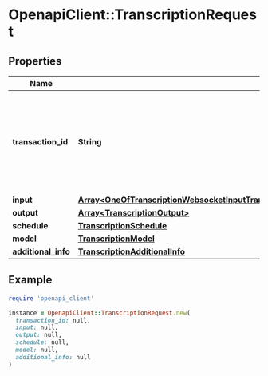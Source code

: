 # OpenapiClient::TranscriptionRequest

## Properties

| Name | Type | Description | Notes |
| ---- | ---- | ----------- | ----- |
| **transaction_id** | **String** | Unique transaction id which will be assigned for current job and will be useful for external tracking. | [optional] |
| **input** | [**Array&lt;OneOfTranscriptionWebsocketInputTranscriptionRtmpPullInputTranscriptionRtmpPushInput&gt;**](OneOfTranscriptionWebsocketInputTranscriptionRtmpPullInputTranscriptionRtmpPushInput.md) |  |  |
| **output** | [**Array&lt;TranscriptionOutput&gt;**](TranscriptionOutput.md) |  |  |
| **schedule** | [**TranscriptionSchedule**](TranscriptionSchedule.md) |  | [optional] |
| **model** | [**TranscriptionModel**](TranscriptionModel.md) |  | [optional] |
| **additional_info** | [**TranscriptionAdditionalInfo**](TranscriptionAdditionalInfo.md) |  | [optional] |

## Example

```ruby
require 'openapi_client'

instance = OpenapiClient::TranscriptionRequest.new(
  transaction_id: null,
  input: null,
  output: null,
  schedule: null,
  model: null,
  additional_info: null
)
```


